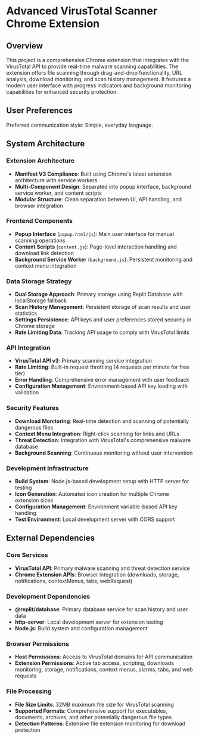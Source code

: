 # Advanced VirusTotal Scanner Chrome Extension

## Overview

This project is a comprehensive Chrome extension that integrates with the VirusTotal API to provide real-time malware scanning capabilities. The extension offers file scanning through drag-and-drop functionality, URL analysis, download monitoring, and scan history management. It features a modern user interface with progress indicators and background monitoring capabilities for enhanced security protection.

## User Preferences

Preferred communication style: Simple, everyday language.

## System Architecture

### Extension Architecture
- **Manifest V3 Compliance**: Built using Chrome's latest extension architecture with service workers
- **Multi-Component Design**: Separated into popup interface, background service worker, and content scripts
- **Modular Structure**: Clean separation between UI, API handling, and browser integration

### Frontend Components
- **Popup Interface** (`popup.html/js`): Main user interface for manual scanning operations
- **Content Scripts** (`content.js`): Page-level interaction handling and download link detection
- **Background Service Worker** (`background.js`): Persistent monitoring and context menu integration

### Data Storage Strategy
- **Dual Storage Approach**: Primary storage using Replit Database with localStorage fallback
- **Scan History Management**: Persistent storage of scan results and user statistics
- **Settings Persistence**: API keys and user preferences stored securely in Chrome storage
- **Rate Limiting Data**: Tracking API usage to comply with VirusTotal limits

### API Integration
- **VirusTotal API v3**: Primary scanning service integration
- **Rate Limiting**: Built-in request throttling (4 requests per minute for free tier)
- **Error Handling**: Comprehensive error management with user feedback
- **Configuration Management**: Environment-based API key loading with validation

### Security Features
- **Download Monitoring**: Real-time detection and scanning of potentially dangerous files
- **Context Menu Integration**: Right-click scanning for links and URLs
- **Threat Detection**: Integration with VirusTotal's comprehensive malware database
- **Background Scanning**: Continuous monitoring without user intervention

### Development Infrastructure
- **Build System**: Node.js-based development setup with HTTP server for testing
- **Icon Generation**: Automated icon creation for multiple Chrome extension sizes
- **Configuration Management**: Environment variable-based API key handling
- **Test Environment**: Local development server with CORS support

## External Dependencies

### Core Services
- **VirusTotal API**: Primary malware scanning and threat detection service
- **Chrome Extension APIs**: Browser integration (downloads, storage, notifications, contextMenus, tabs, webRequest)

### Development Dependencies
- **@replit/database**: Primary database service for scan history and user data
- **http-server**: Local development server for extension testing
- **Node.js**: Build system and configuration management

### Browser Permissions
- **Host Permissions**: Access to VirusTotal domains for API communication
- **Extension Permissions**: Active tab access, scripting, downloads monitoring, storage, notifications, context menus, alarms, tabs, and web requests

### File Processing
- **File Size Limits**: 32MB maximum file size for VirusTotal scanning
- **Supported Formats**: Comprehensive support for executables, documents, archives, and other potentially dangerous file types
- **Detection Patterns**: Extensive file extension monitoring for download protection